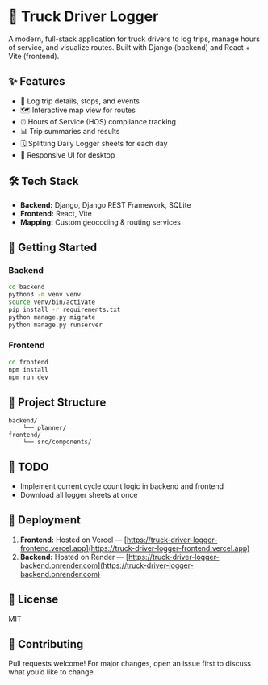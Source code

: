 # 🚚 Truck Driver Logger

A modern, full-stack application for truck drivers to log trips, manage hours of service, and visualize routes. Built with Django (backend) and React + Vite (frontend).

## ✨ Features

- 📝 Log trip details, stops, and events
- 🗺️ Interactive map view for routes
- ⏰ Hours of Service (HOS) compliance tracking
- 📊 Trip summaries and results
- 🗓️ Splitting Daily Logger sheets for each day
- 📱 Responsive UI for desktop

## 🛠️ Tech Stack

- **Backend:** Django, Django REST Framework, SQLite
- **Frontend:** React, Vite
- **Mapping:** Custom geocoding & routing services

## 🚀 Getting Started

### Backend

```bash
cd backend
python3 -m venv venv
source venv/bin/activate
pip install -r requirements.txt
python manage.py migrate
python manage.py runserver
```

### Frontend

```bash
cd frontend
npm install
npm run dev
```

## 📂 Project Structure

```
backend/
	└── planner/
frontend/
	└── src/components/
```

## 📝 TODO

- Implement current cycle count logic in backend and frontend
- Download all logger sheets at once

## 🚀 Deployment

1. **Frontend:** Hosted on Vercel — [https://truck-driver-logger-frontend.vercel.app](https://truck-driver-logger-frontend.vercel.app)
2. **Backend:** Hosted on Render — [https://truck-driver-logger-backend.onrender.com](https://truck-driver-logger-backend.onrender.com)

## 📄 License

MIT

## 🤝 Contributing

Pull requests welcome! For major changes, open an issue first to discuss what you’d like to change.
